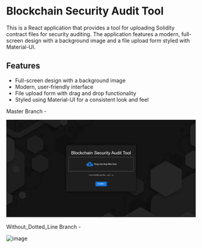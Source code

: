 # Blockchain Security Audit Tool

This is a React application that provides a tool for uploading Solidity contract files for security auditing. The application features a modern, full-screen design with a background image and a file upload form styled with Material-UI.

## Features

- Full-screen design with a background image
- Modern, user-friendly interface
- File upload form with drag and drop functionality
- Styled using Material-UI for a consistent look and feel
  
Master Branch -

![Form Image](image.png)

Without_Dotted_Line Branch - 

![image](https://github.com/CodeMongerrr/form/assets/99281767/473069b1-bda3-4afe-bff2-4050272a29c6)
